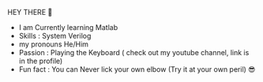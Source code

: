 HEY THERE 🤙
- I am Currently learning Matlab
- Skills : System Verilog
- my pronouns He/Him
- Passion : Playing the Keyboard ( check out my youtube channel, link is in the profile)
- Fun fact : You can Never lick your own elbow (Try it at your own peril) 😎 


<!---
Samyaknidhi/Samyaknidhi is a ✨ special ✨ repository because its `README.md` (this file) appears on your GitHub profile.
You can click the Preview link to take a look at your changes.
--->
